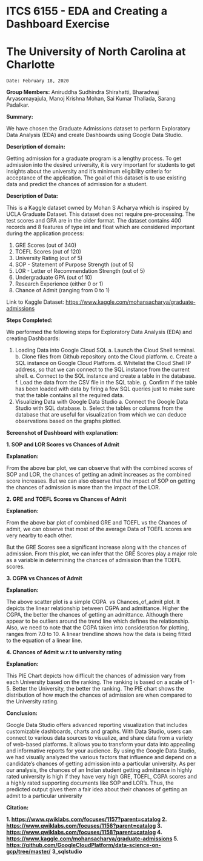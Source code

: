 # ITCS 6155 - EDA and Creating a Dashboard Exercise

# The University of North Carolina at Charlotte

```
Date: February 18, 2020
```
**Group Members:**
Aniruddha Sudhindra Shirahatti, Bharadwaj Aryasomayajula, Manoj Krishna Mohan, Sai
Kumar Thallada, Sarang Padalkar.

**Summary:**

We have chosen the ​Graduate Admissions dataset to perform Exploratory Data
Analysis (EDA) and create Dashboards using Google Data Studio.

**Description of domain:**

Getting admission for a graduate program is a lengthy process. To get admission into
the desired university, it is very important for students to get insights about the
university and it’s minimum eligibility criteria for acceptance of the application. The goal
of this dataset is to use existing data and predict the chances of admission for a
student.

**Description of Data:**

This is a Kaggle dataset owned by Mohan S Acharya which is inspired by UCLA
Graduate Dataset. This dataset does not require pre-processing. The test scores and
GPA are in the older format. The dataset contains 400 records and 8 features of type int
and float which are considered important during the application process:

1. GRE Scores (out of 340)
2. TOEFL Scores (out of 120)
3. University Rating (out of 5)
4. SOP - Statement of Purpose Strength (out of 5)
5. LOR - Letter of Recommendation Strength (out of 5)
6. Undergraduate GPA (out of 10)
7. Research Experience (either 0 or 1)
8. Chance of Admit (ranging from 0 to 1)

Link to Kaggle Dataset: ​https://www.kaggle.com/mohansacharya/graduate-admissions


**Steps Completed:**

We performed the following steps for Exploratory Data Analysis (EDA) and creating
Dashboards:

1. Loading Data into Google Cloud SQL
    a. Launch the Cloud Shell terminal.
    b. Clone files from Github repository onto the Cloud platform.
    c. Create a SQL instance on Google Cloud Platform.
    d. Whitelist the Cloud Shell IP address, so that we can connect to the SQL
       instance from the current shell.
    e. Connect to the SQL instance and create a table in the database.
    f. Load the data from the CSV file in the SQL table.
    g. Confirm if the table has been loaded with data by firing a few SQL queries
       just to make sure that the table contains all the required data.
2. Visualizing Data with Google Data Studio
    a. Connect the Google Data Studio with SQL database.
    b. Select the tables or columns from the database that are useful for
       visualization from which we can deduce observations based on the graphs
       plotted.

**Screenshot of Dashboard with explanation:**


**1. SOP and LOR Scores vs Chances of Admit**

**Explanation:**

From the above bar plot, we can observe that with the combined scores of SOP and
LOR, the chances of getting an admit increases as the combined score increases. But
we can also observe that the impact of SOP on getting the chances of admission is
more than the impact of the LOR.

**2. GRE and TOEFL Scores vs Chances of Admit**

**Explanation:**

From the above bar plot of combined GRE and TOEFL vs the Chances of admit, we can
observe that most of the average Data of TOEFL scores are very nearby to each other.


But the GRE Scores see a significant increase along with the chances of admission.
From this plot, we can infer that the GRE Scores play a major role as a variable in
determining the chances of admission than the TOEFL scores.

**3. CGPA vs Chances of Admit**

**Explanation:**

The above scatter plot is a simple CGPA ​ _vs_ ​Chances_of_admit plot. It depicts the linear
relationship between CGPA and admittance. Higher the CGPA, the better the chances
of getting an admittance. Although there appear to be outliers around the trend line
which defines the relationship. Also, we need to note that the CGPA taken into
consideration for plotting, ranges from 7.0 to 10. A linear trendline shows how the data
is being fitted to the equation of a linear line.

**4. Chances of Admit w.r.t to university rating**


**Explanation:**

This PIE Chart depicts how difficult the chances of admission vary from each University
based on the ranking. The ranking is based on a scale of 1-5. Better the University, the
better the ranking. The PIE chart shows the distribution of how much the chances of
admission are when compared to the University rating.

**Conclusion:**

Google Data Studio offers advanced reporting visualization that includes customizable
dashboards, charts and graphs. With Data Studio, users can connect to various data
sources to visualize, and share data from a variety of web-based platforms. It allows
you to transfo​rm your data into appealing and informative reports for your audience. By
using the Google Data Studio, we had visually analyzed the various factors that
influence and depend on a candidate’s chances of getting admission into a particular
university. As per our analysis, the chances of an Indian student getting admittance in
highly rated university is high if they have very high GRE, TOEFL, CGPA scores and a
highly rated supporting documents like SOP and LOR’s. Thus, ​the predicted output
gives them a fair idea about their chances of getting an admit to a particular university

**Citation:**

**1. https://www.qwiklabs.com/focuses/1157?parent=catalog
2. https://www.qwiklabs.com/focuses/1156?parent=catalog
3. https://www.qwiklabs.com/focuses/1158?parent=catalog
4. https://www.kaggle.com/mohansacharya/graduate-admissions
5. https://github.com/GoogleCloudPlatform/data-science-on-gcp/tree/master/**
    **3_sqlstudio**
